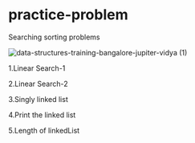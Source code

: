 # practice-problem
Searching sorting problems

![data-structures-training-bangalore-jupiter-vidya (1)](https://user-images.githubusercontent.com/81029259/186432084-a48263c6-aa99-4d54-9827-6ccfcc29131b.jpg)




1.Linear Search-1



2.Linear Search-2



3.Singly linked list



4.Print the linked list



5.Length of linkedList

